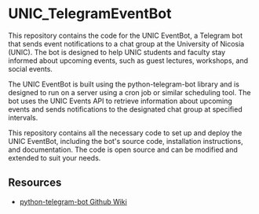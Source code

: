# UNIC_TelegramEventBot

This repository contains the code for the UNIC EventBot, a Telegram bot that sends event notifications to a chat group at the University of Nicosia (UNIC). The bot is designed to help UNIC students and faculty stay informed about upcoming events, such as guest lectures, workshops, and social events.

The UNIC EventBot is built using the python-telegram-bot library and is designed to run on a server using a cron job or similar scheduling tool. The bot uses the UNIC Events API to retrieve information about upcoming events and sends notifications to the designated chat group at specified intervals.

This repository contains all the necessary code to set up and deploy the UNIC EventBot, including the bot's source code, installation instructions, and documentation. The code is open source and can be modified and extended to suit your needs.

## Resources
- [python-telegram-bot Github Wiki](https://github.com/python-telegram-bot/python-telegram-bot/wiki/Introduction-to-the-API)
